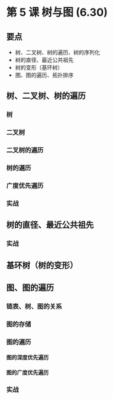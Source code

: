 # 第 5 课 树与图 (6.30)

## 要点

- 树、二叉树、树的遍历、树的序列化
- 树的直径、最近公共祖先
- 树的变形（基环树）
- 图、图的遍历、拓扑排序

## 树、二叉树、树的遍历

### 树

### 二叉树

### 二叉树的遍历

### 树的遍历

### 广度优先遍历

### 实战

## 树的直径、最近公共祖先

### 实战

## 基环树（树的变形）

## 图、图的遍历

### 链表、树、图的关系

### 图的存储

### 图的遍历

#### 图的深度优先遍历
#### 图的广度优先遍历

### 实战

